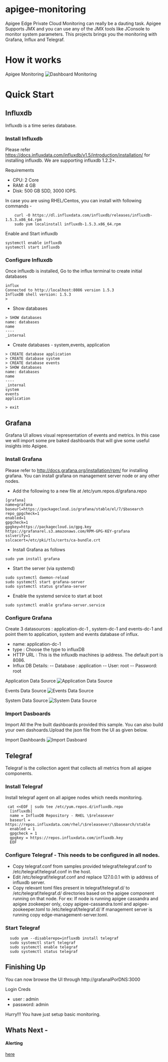 # apigee-monitoring
Apigee Edge Private Cloud Monitoring can really be a dauting task. Apigee Supports JMX and you can use any of the JMX tools like JConsole to monitor system parameters. This projects brings you the monitoring with Grafana, Influx and Telegraf. 


# How it works

Apigee Monitoring
![Dashboard Monitoring](/docs/images/ApigeeMonitoring.png)



# Quick Start

## Influxdb
Influxdb is a time series database. 

### Install Influxdb
Please refer https://docs.influxdata.com/influxdb/v1.5/introduction/installation/  for installing influxdb. We are supporting influxdb 1.2.2+.

Requirements
- CPU: 2 Core
- RAM: 4 GB
- Disk: 500 GB SDD, 3000 IOPS.

In case you are using RHEL/Centos, you can install with following commands -

```
    curl -O https://dl.influxdata.com/influxdb/releases/influxdb-1.5.3.x86_64.rpm
    sudo yum localinstall influxdb-1.5.3.x86_64.rpm
```

Enable and Start influxdb

```
systemctl enable influxdb
systemctl start influxdb
```

### Configure Influxdb

Once influxdb is installed, Go to the influx terminal to create initial databases

```
influx
Connected to http://localhost:8086 version 1.5.3
InfluxDB shell version: 1.5.3
> 
```
- Show databases
```
> SHOW databases
name: databases
name
----
_internal

```
- Create databases - system,events, application
```
> CREATE database application
> CREATE database system
> CREATE database events
> SHOW databases
name: databases
name
----
_internal
system
events
application

> exit
```

## Grafana

Grafana UI allows visual representation of events and metrics. In this case we will import some pre baked dashboards that will give some useful insights into Apigee.


### Install Grafana

Please refer to http://docs.grafana.org/installation/rpm/  for installing grafana. 
You can install grafana on management server node or any other nodes.

- Add the following to a new file at /etc/yum.repos.d/grafana.repo

```
[grafana]
name=grafana
baseurl=https://packagecloud.io/grafana/stable/el/7/$basearch
repo_gpgcheck=1
enabled=1
gpgcheck=1
gpgkey=https://packagecloud.io/gpg.key https://grafanarel.s3.amazonaws.com/RPM-GPG-KEY-grafana
sslverify=1
sslcacert=/etc/pki/tls/certs/ca-bundle.crt

```

- Install Grafana as follows

```
sudo yum install grafana
```

- Start the server (via systemd)
```
sudo systemctl daemon-reload
sudo systemctl start grafana-server
sudo systemctl status grafana-server
```

- Enable the systemd service to start at boot
```
sudo systemctl enable grafana-server.service
```

### Configure Grafana

Create 3 datasources : application-dc-1 , system-dc-1 and events-dc-1 and point them to application, system and events database of influx. 

- name: application-dc-1
- type :  Choose the type to influxDB
- HTTP URL : This is the influxdb  machines ip address. The default port is 8086. 
- Influx DB Details:
    -- Database : application
    -- User: root
    -- Password: root

Application Data Source
![Application Data Source](/docs/images/application-dc-1.png)

Events Data Source
![Events Data Source](/docs/images/events-dc-1.png)

System Data Source
![System Data Source](/docs/images/system-dc-1.png)



### Import Dasboards

Import All the Pre built dashboards provided this sample. You can also build your own dashoards.Upload the json file from the UI as given below.

Import Dashboards
![Import Dasboard](/docs/images/importDashboard.png)


## Telegraf

Telegraf is the collection agent that collects all metrics from all apigee components. 

### Install Telegraf

Install telegraf agent on all apigee nodes which needs monitoring. 


```
 cat <<EOF | sudo tee /etc/yum.repos.d/influxdb.repo
  [influxdb]
  name = InfluxDB Repository - RHEL \$releasever
  baseurl = https://repos.influxdata.com/rhel/\$releasever/\$basearch/stable
  enabled = 1
  gpgcheck = 1
  gpgkey = https://repos.influxdata.com/influxdb.key
  EOF
```

### Configure Telegraf - This needs to be configured in all nodes.

- Copy telegraf.conf from samples provided telegraf/telegraf.conf to /etc/telegraf/telegraf.conf in the host.
- Edit /etc/telegraf/telegraf.conf and replace 127.0.0.1 with ip address of influxdb server. 
- Copy relevant toml files present in telegraf/telegraf.d/ to /etc/telegraf/telegraf.d/ directories based on the apigee component running on that node.
For ex: If  node is running  apigee cassandra and apigee zookeeper only, copy apigee-cassandra.toml and apigee-zookeeper.toml to /etc/telegraf/telegraf.d/
If management server is running copy  edge-management-server.toml.


### Start Telegraf 


```
  sudo yum --disablerepo=influxdb install telegraf
  sudo systemctl start telegraf
  sudo systemctl enable telegraf
  sudo systemctl status telegraf
```


## Finishing Up

You can now browse the UI through http://grafanaIPorDNS:3000 

Login Creds
- user : admin
- password: admin

Hurry!!! You have just setup basic monitoring. 

## Whats Next -

#### Alerting 

[here](http://docs.grafana.org/alerting/rules/)





